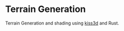 # Terrain Generation
Terrain Generation and shading using [kiss3d](https://github.com/sebcrozet/kiss3d) and Rust.
